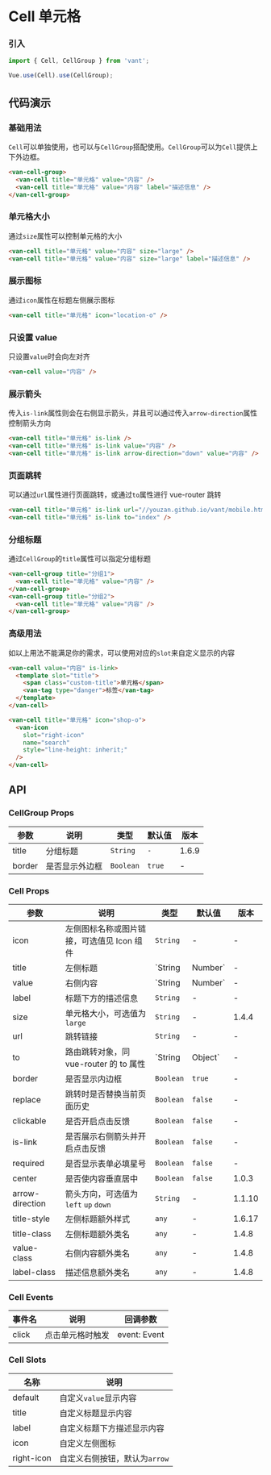 # Cell 单元格

### 引入
``` javascript
import { Cell, CellGroup } from 'vant';

Vue.use(Cell).use(CellGroup);
```

## 代码演示

### 基础用法

`Cell`可以单独使用，也可以与`CellGroup`搭配使用。`CellGroup`可以为`Cell`提供上下外边框。

```html
<van-cell-group>
  <van-cell title="单元格" value="内容" />
  <van-cell title="单元格" value="内容" label="描述信息" />
</van-cell-group>
```

### 单元格大小

通过`size`属性可以控制单元格的大小

```html
<van-cell title="单元格" value="内容" size="large" />
<van-cell title="单元格" value="内容" size="large" label="描述信息" />
```

### 展示图标

通过`icon`属性在标题左侧展示图标

```html
<van-cell title="单元格" icon="location-o" />
```

### 只设置 value

只设置`value`时会向左对齐

```html
<van-cell value="内容" />
```

### 展示箭头

传入`is-link`属性则会在右侧显示箭头，并且可以通过传入`arrow-direction`属性控制箭头方向

```html
<van-cell title="单元格" is-link />
<van-cell title="单元格" is-link value="内容" />
<van-cell title="单元格" is-link arrow-direction="down" value="内容" />
```

### 页面跳转

可以通过`url`属性进行页面跳转，或通过`to`属性进行 vue-router 跳转

```html
<van-cell title="单元格" is-link url="//youzan.github.io/vant/mobile.html" />
<van-cell title="单元格" is-link to="index" />
```

### 分组标题

通过`CellGroup`的`title`属性可以指定分组标题

```html
<van-cell-group title="分组1">
  <van-cell title="单元格" value="内容" />
</van-cell-group>
<van-cell-group title="分组2">
  <van-cell title="单元格" value="内容" />
</van-cell-group>
```

### 高级用法

如以上用法不能满足你的需求，可以使用对应的`slot`来自定义显示的内容

```html
<van-cell value="内容" is-link>
  <template slot="title">
    <span class="custom-title">单元格</span>
    <van-tag type="danger">标签</van-tag>
  </template>
</van-cell>

<van-cell title="单元格" icon="shop-o">
  <van-icon
    slot="right-icon"
    name="search"
    style="line-height: inherit;"
  />
</van-cell>
```

## API

### CellGroup Props

| 参数 | 说明 | 类型 | 默认值 | 版本 |
|------|------|------|------|------|
| title | 分组标题 | `String` | `-` | 1.6.9 |
| border | 是否显示外边框 | `Boolean` | `true` | - |

### Cell Props

| 参数 | 说明 | 类型 | 默认值 | 版本 |
|------|------|------|------|------|
| icon | 左侧图标名称或图片链接，可选值见 Icon 组件 | `String` | - | - |
| title | 左侧标题 | `String | Number` | - | - |
| value | 右侧内容 | `String | Number` | - | - |
| label | 标题下方的描述信息 | `String` | - | - |
| size | 单元格大小，可选值为 `large` | `String` | - | 1.4.4 |
| url | 跳转链接 | `String` | - | - |
| to | 路由跳转对象，同 vue-router 的 to 属性 | `String | Object` | - | - |
| border | 是否显示内边框 | `Boolean` | `true` | - |
| replace | 跳转时是否替换当前页面历史 | `Boolean` | `false` | - |
| clickable | 是否开启点击反馈 | `Boolean` | `false` | - |
| is-link | 是否展示右侧箭头并开启点击反馈 | `Boolean` | `false` | - |
| required | 是否显示表单必填星号 | `Boolean` | `false` | - |
| center | 是否使内容垂直居中 | `Boolean` | `false` | 1.0.3 |
| arrow-direction | 箭头方向，可选值为 `left` `up` `down` | `String` | - | 1.1.10 |
| title-style | 左侧标题额外样式 | `any` | - | 1.6.17 |
| title-class | 左侧标题额外类名 | `any` | - | 1.4.8 |
| value-class | 右侧内容额外类名 | `any` | - | 1.4.8 |
| label-class | 描述信息额外类名 | `any` | - | 1.4.8 |

### Cell Events

| 事件名 | 说明 | 回调参数 |
|------|------|------|
| click | 点击单元格时触发 | event: Event |

### Cell Slots

| 名称 | 说明 |
|------|------|
| default | 自定义`value`显示内容 |
| title | 自定义标题显示内容 |
| label | 自定义标题下方描述显示内容 |
| icon | 自定义左侧图标 |
| right-icon | 自定义右侧按钮，默认为`arrow` |
